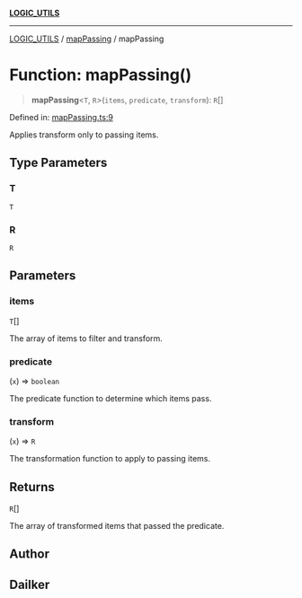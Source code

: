 [**LOGIC_UTILS**](../../README.md)

***

[LOGIC_UTILS](../../README.md) / [mapPassing](../README.md) / mapPassing

# Function: mapPassing()

> **mapPassing**\<`T`, `R`\>(`items`, `predicate`, `transform`): `R`[]

Defined in: [mapPassing.ts:9](https://github.com/dailker/everyutil/blob/9768d00ced16ec8f4705df34c2fe47f2b1b47121/src/logic/mapPassing.ts#L9)

Applies transform only to passing items.

## Type Parameters

### T

`T`

### R

`R`

## Parameters

### items

`T`[]

The array of items to filter and transform.

### predicate

(`x`) => `boolean`

The predicate function to determine which items pass.

### transform

(`x`) => `R`

The transformation function to apply to passing items.

## Returns

`R`[]

The array of transformed items that passed the predicate.

## Author

## Dailker
